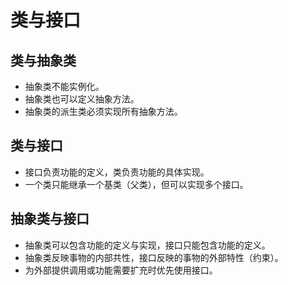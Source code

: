 # 类与接口

## 类与抽象类
- 抽象类不能实例化。
- 抽象类也可以定义抽象方法。
- 抽象类的派生类必须实现所有抽象方法。

## 类与接口
- 接口负责功能的定义，类负责功能的具体实现。
- 一个类只能继承一个基类（父类），但可以实现多个接口。

## 抽象类与接口
- 抽象类可以包含功能的定义与实现，接口只能包含功能的定义。
- 抽象类反映事物的内部共性，接口反映的事物的外部特性（约束）。
- 为外部提供调用或功能需要扩充时优先使用接口。
